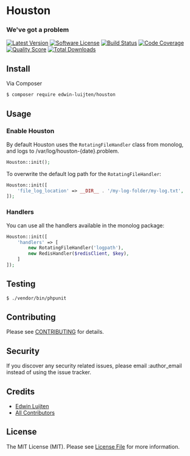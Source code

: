 # Houston
### We've got a problem

[![Latest Version](https://img.shields.io/github/release/edwin-luijten/houston.svg?style=flat)](https://github.com/Edwin-Luijten/houston/releases)
[![Software License](https://img.shields.io/badge/license-MIT-brightgreen.svg?style=flat-square)](LICENSE.md)
[![Build Status](https://img.shields.io/travis/Edwin-Luijten/houston/master.svg?style=flat-square)](https://travis-ci.org/Edwin-Luijten/houston)
[![Code Coverage](https://img.shields.io/scrutinizer/coverage/g/Edwin-Luijten/houston.svg?style=flat-square)](https://scrutinizer-ci.com/g/Edwin-Luijten/houston/?branch=master)
[![Quality Score](https://img.shields.io/scrutinizer/g/Edwin-Luijten/houston.svg?style=flat-square)](https://scrutinizer-ci.com/g/Edwin-Luijten/houston/?branch=master)
[![Total Downloads](https://img.shields.io/packagist/dt/edwin-luijten/houston.svg?style=flat-square)](https://packagist.org/packages/edwin-luijten/houston)

## Install

Via Composer

``` bash
$ composer require edwin-luijten/houston
```

## Usage

### Enable Houston

By default Houston uses the `RotatingFileHandler` class from monolog,  
and logs to /var/log/houston-{date}.problem.

```php
Houston::init();
```

To overwrite the default log path for the `RotatingFileHandler`:
```php
Houston::init([
    'file_log_location' => __DIR__ . '/my-log-folder/my-log.txt',
]);
```

### Handlers

You can use all the handlers available in the monolog package:
```php
Houston::init([
    'handlers' => [
        new RotatingFileHandler('logpath'),
        new RedisHandler($redisClient, $key),
    ]
]);
```

## Testing

``` bash
$ ./vendor/bin/phpunit
```

## Contributing

Please see [CONTRIBUTING](CONTRIBUTING.md) for details.

## Security

If you discover any security related issues, please email :author_email instead of using the issue tracker.

## Credits

- [Edwin Luijten](https://github.com/Edwin-Luijten)
- [All Contributors](https://github.com/Edwin-Luijten/houston/graphs/contributors)

## License

The MIT License (MIT). Please see [License File](LICENSE.md) for more information.